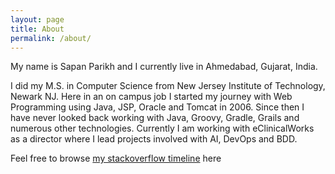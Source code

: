 ```yaml
---
layout: page
title: About
permalink: /about/
---
```


My name is Sapan Parikh and I currently live in Ahmedabad, Gujarat, India.

I did my M.S. in Computer Science from New Jersey Institute of Technology, Newark NJ. Here in an on campus job 
I started my journey with Web Programming using Java, JSP, Oracle and Tomcat in 2006. Since then I have never looked back working with Java, Groovy, Gradle, Grails and numerous other technologies.
Currently I am working with eClinicalWorks as a director where I lead projects involved with AI, DevOps and BDD. 

Feel free to browse [my stackoverflow timeline](https://stackoverflow.com/users/story/779348) here 

